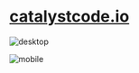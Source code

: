 # [catalystcode.io](https://catalystcode.io)


![desktop](https://user-images.githubusercontent.com/1504597/79898546-06943080-83d1-11ea-959e-59bff85a874c.png)

![mobile](https://user-images.githubusercontent.com/1504597/79898534-0431d680-83d1-11ea-9197-fdfd33893351.png)
